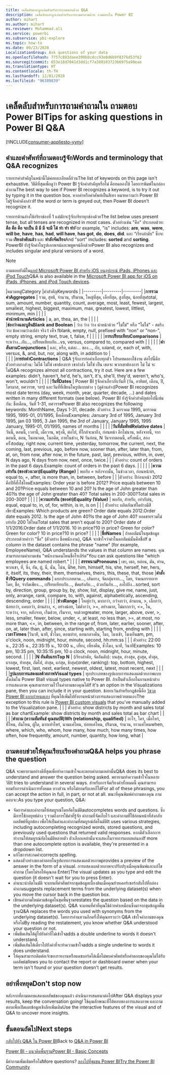 ```yaml
---
title: เคล็ดลับและลูกเล่นสำหรับการถามตอบด้วย Q&A
description: เคล็ดลับและลูกเล่นสำหรับการถามคำถามด้วย ถามตอบใน Power BI
author: mihart
ms.author: mihart
ms.reviewer: Mohammad.ali
ms.service: powerbi
ms.subservice: pbi-explore
ms.topic: how-to
ms.date: 09/23/2020
LocalizationGroup: Ask questions of your data
ms.openlocfilehash: 7757c883daee390b8cdcc93e0d6b9f8376d53f62
ms.sourcegitcommit: 653e18d7041d3dd1cf7a38010372366975a98eae
ms.translationtype: HT
ms.contentlocale: th-TH
ms.lasthandoff: 12/01/2020
ms.locfileid: "96389839"
---
```

# <a name="tips-for-asking-questions-in-power-bi-qa"></a><span data-ttu-id="e5e4b-103">เคล็ดลับสำหรับการถามคำถามใน ถามตอบ Power BI</span><span class="sxs-lookup"><span data-stu-id="e5e4b-103">Tips for asking questions in Power BI Q&A</span></span>

[!INCLUDE[consumer-appliesto-yyny](../includes/consumer-appliesto-yyny.md)]

## <a name="words-and-terminology-that-qa-recognizes"></a><span data-ttu-id="e5e4b-104">คำและคำศัพท์ที่ถามตอบรู้จัก</span><span class="sxs-lookup"><span data-stu-id="e5e4b-104">Words and terminology that Q&A recognizes</span></span>
<span data-ttu-id="e5e4b-105">รายการคำสำคัญในหน้านี้ไม่ค่อยละเอียดถี่ถ้วน</span><span class="sxs-lookup"><span data-stu-id="e5e4b-105">The list of keywords on this page isn't exhaustive.</span></span>  <span data-ttu-id="e5e4b-106">วิธีดีที่สุดเพื่อดูว่า Power BI รู้จักคำสำคัญหรือไม่ คือทดลองใช้ โดยการพิมพ์ในกล่องคำถาม</span><span class="sxs-lookup"><span data-stu-id="e5e4b-106">The best way to see if Power BI recognizes a keyword, is to try it out by typing it in the question box.</span></span>  <span data-ttu-id="e5e4b-107">หากคำหรือคำศัพท์เป็นสีเทา หมายความว่า Power BI ไม่รู้จักคำดังกล่าว</span><span class="sxs-lookup"><span data-stu-id="e5e4b-107">If the word or term is greyed out, then Power BI doesn't recognize it.</span></span>

<span data-ttu-id="e5e4b-108">รายการด้านล่างใช้กริยาช่องที่ 1 แต่มักจะรู้จักกริยาทุกช่องด้วย</span><span class="sxs-lookup"><span data-stu-id="e5e4b-108">The list below uses present tense, but all tenses are recognized in most cases.</span></span> <span data-ttu-id="e5e4b-109">ตัวอย่างเช่น "คือ" ประกอบด้วย: **คือ** **คือ** **คือ** **จะเป็น** **มี** **มี** **มี**  **จะมี** **ได้** **ทำ** **ทำ** **ทำ**</span><span class="sxs-lookup"><span data-stu-id="e5e4b-109">For example, "is" includes: **are**, **was**, **were**, **will be**, **have**, **has**, **had**, **will have**, **has got**, **do**, **does**, **did**.</span></span>  <span data-ttu-id="e5e4b-110">และ “เรียงลำดับ” ซึ่งจะรวม **เรียงลำดับแล้ว** และ **หำลังจัดเรียง**</span><span class="sxs-lookup"><span data-stu-id="e5e4b-110">And "sort" includes: **sorted** and **sorting**.</span></span>  <span data-ttu-id="e5e4b-111">PowerBI ยังรู้จักคำในรูปเอกพจน์และพหูพจน์อีกด้วย</span><span class="sxs-lookup"><span data-stu-id="e5e4b-111">Power BI also recognizes and includes singular and plural versions of a word.</span></span> 

> [!NOTE]
> <span data-ttu-id="e5e4b-112">ถามตอบยังมีใน[แอป Microsoft Power BI สำหรับ iOS บนอุปกรณ์ iPads, iPhones และ iPod Touch](mobile/mobile-apps-ios-qna.md)</span><span class="sxs-lookup"><span data-stu-id="e5e4b-112">Q&A is also available in the [Microsoft Power BI app for iOS on iPads, iPhones, and iPod Touch devices](mobile/mobile-apps-ios-qna.md).</span></span>
>  


|<span data-ttu-id="e5e4b-113">หมวดหมู่</span><span class="sxs-lookup"><span data-stu-id="e5e4b-113">Category</span></span>  |<span data-ttu-id="e5e4b-114">คำสำคัญ</span><span class="sxs-lookup"><span data-stu-id="e5e4b-114">Keywords</span></span>  |
|---------|---------|---------|
|<span data-ttu-id="e5e4b-115">**การรวมค่า**</span><span class="sxs-lookup"><span data-stu-id="e5e4b-115">**Aggregates**</span></span>     | <span data-ttu-id="e5e4b-116">รวม, สุทธิ, จำนวน, ปริมาณ, ใหญ่ที่สุด, เล็กที่สุด, สูงที่สุด, น้อยที่สุด</span><span class="sxs-lookup"><span data-stu-id="e5e4b-116">total, sum, amount, number, quantity, count, average, most, least, fewest, largest, smallest, highest, biggest, maximum, max, greatest, lowest, littlest, minimum, min</span></span>          |
|     |         |         
<span data-ttu-id="e5e4b-117">**คำนำหน้านาม**</span><span class="sxs-lookup"><span data-stu-id="e5e4b-117">**Articles**</span></span>     |  <span data-ttu-id="e5e4b-118">a, an, the</span><span class="sxs-lookup"><span data-stu-id="e5e4b-118">a, an, the</span></span>              |
|     |         |         
|<span data-ttu-id="e5e4b-119">**ช่องว่างและบูลีน**</span><span class="sxs-lookup"><span data-stu-id="e5e4b-119">**Blank and Boolean**</span></span>     |   <span data-ttu-id="e5e4b-120">ว่าง ว่าง ว่าง นำหน้าด้วย "ไม่ใช่" หรือ "ไม่ใช่" - สตริงว่าง ข้อความว่างเปล่า จริง t เท็จ f</span><span class="sxs-lookup"><span data-stu-id="e5e4b-120">blank, empty, null, prefixed with "non" or "non-", empty string, empty text, true, t, false, f</span></span>          |
|     |         |         |
|<span data-ttu-id="e5e4b-121">**การเปรียบเทียบ**</span><span class="sxs-lookup"><span data-stu-id="e5e4b-121">**Comparisons**</span></span>     |   <span data-ttu-id="e5e4b-122">ระหว่าง...กับ..., เปรียบเทียบกับ...</span><span class="sxs-lookup"><span data-stu-id="e5e4b-122">vs, versus, compared to, compared with</span></span>            |
|     |         |         |
|<span data-ttu-id="e5e4b-123">**คำสันธาน**</span><span class="sxs-lookup"><span data-stu-id="e5e4b-123">**Conjunctions**</span></span>     |  <span data-ttu-id="e5e4b-124">และ, หรือ, แต่ละ... ของ..., กับ, แต่</span><span class="sxs-lookup"><span data-stu-id="e5e4b-124">and, or, each of, with, versus, &, and, but, nor, along with, in addition to</span></span>       |         
|          |         |
|<span data-ttu-id="e5e4b-125">**การย่อคำ**</span><span class="sxs-lookup"><span data-stu-id="e5e4b-125">**Contractions**</span></span>     |  <span data-ttu-id="e5e4b-126">Q&A รู้จักการย่อคำเกือบทุกตัว โปรดทดลองใช้งาน  ต่อไปนี้คือตัวอย่างบางส่วน: ไม่ได้ ไม่ใช่ เขาต้องการ เขากำลัง ไม่ใช่ เป็น เธอจะ พวกเขาต้องการ ไม่ ไม่ จะไม่</span><span class="sxs-lookup"><span data-stu-id="e5e4b-126">Q&A recognizes almost all contractions, try it out.  Here are a few examples: didn't, haven't, he'd, he's, isn't, it's, she'll, they'd, weren't, who's, won't, wouldn't</span></span>          |
|        |         |
|<span data-ttu-id="e5e4b-127">**วันที่**</span><span class="sxs-lookup"><span data-stu-id="e5e4b-127">**Dates**</span></span>     |       <span data-ttu-id="e5e4b-128">Power BI รู้จักคำเกี่ยวกับวันที่ (วัน, อาทิตย์, เดือน, ปี, ไตรมาส, ทศวรรษ, ฯลฯ) และวันที่ที่เขียนในรูปแบบต่าง ๆ (ดูด้านล่าง)</span><span class="sxs-lookup"><span data-stu-id="e5e4b-128">Power BI recognizes most date terms (day, week, month, year, quarter, decade, ...) and dates written in many different formats (see below).</span></span> <span data-ttu-id="e5e4b-129">Power BI ยังรู้จักคำสำคัญต่อไปนี้เช่นกัน: ชื่อเดือน, วันที่ 1-31, ทศวรรษ</span><span class="sxs-lookup"><span data-stu-id="e5e4b-129">Power BI also recognizes the following keywords: MonthName, Days 1-31, decade.</span></span> <span data-ttu-id="e5e4b-130">ตัวอย่าง: 3 มกราคม 1995, มกราคม 1995, 1995-01, 01/1995, ชื่อเดือน</span><span class="sxs-lookup"><span data-stu-id="e5e4b-130">Examples: January 3rd of 1995, January 3rd 1995, jan 03 1995, 3 Jan 1995, the 3rd of January, January 1995, 1995 January, 1995-01, 01/1995, names of months</span></span>         |
|        |         |
|<span data-ttu-id="e5e4b-131">**วันที่สัมพัทธ์**</span><span class="sxs-lookup"><span data-stu-id="e5e4b-131">**Relative dates**</span></span>     |   <span data-ttu-id="e5e4b-132">วันนี้, ตอนนี้, เวลานี้, เมื่อวาน, พรุ่งนี้, ต่อไป, ที่ใกล้จะมาถึง, ก่อนหน้า อีกไม่นาน, หลังจากนี้, จากตอนนี้, ตอน, ในอนาคต, ในอดีต, ภายในช่วง, N วันก่อน, N วันจากตอนนี้, ครั้งหนึ่ง, สองครั้ง</span><span class="sxs-lookup"><span data-stu-id="e5e4b-132">today, right now, current time, yesterday, tomorrow, the current, next, the coming, last, previous, ago, before now, sooner than, after, later than, from, at, on, from now, after now, in the future, past, last, previous, within, in, over, N days ago, N days from now, next, once, twice.</span></span>|
|    |  <span data-ttu-id="e5e4b-133">ตัวอย่าง: count of orders in the past 6 days.</span><span class="sxs-lookup"><span data-stu-id="e5e4b-133">Example: count of orders in the past 6 days.</span></span>  |            |
|        |         |
|<span data-ttu-id="e5e4b-134">**ความเท่ากัน (ของช่วงเวลา)**</span><span class="sxs-lookup"><span data-stu-id="e5e4b-134">**Equality (Range)**</span></span>     |   <span data-ttu-id="e5e4b-135">พอกับ = หลังจากนั้น, ในช่วงเวลา, ก่อนหน้า</span><span class="sxs-lookup"><span data-stu-id="e5e4b-135">in, equal to, =, after, is more than, in, between, before</span></span>  |
|  |<span data-ttu-id="e5e4b-136">ตัวอย่าง: ปีก่อนหน้า 2012 คือปีที่สั่งใช่ไหม</span><span class="sxs-lookup"><span data-stu-id="e5e4b-136">Examples: Order year is before 2012?</span></span> <span data-ttu-id="e5e4b-137">Price equals between 10 and 20?</span><span class="sxs-lookup"><span data-stu-id="e5e4b-137">Price equals between 10 and 20?</span></span> <span data-ttu-id="e5e4b-138">Is the age of John greater than 40?</span><span class="sxs-lookup"><span data-stu-id="e5e4b-138">Is the age of John greater than 40?</span></span> <span data-ttu-id="e5e4b-139">Total sales in 200-300?</span><span class="sxs-lookup"><span data-stu-id="e5e4b-139">Total sales in 200-300?</span></span>              |
|        |         |
|<span data-ttu-id="e5e4b-140">**ความเท่ากัน (ของค่า)**</span><span class="sxs-lookup"><span data-stu-id="e5e4b-140">**Equality (Value)**</span></span>     |   <span data-ttu-id="e5e4b-141">พอกับ, สำหรับ, เท่ากับ</span><span class="sxs-lookup"><span data-stu-id="e5e4b-141">is, equal, equal to, in, of, for, within, is in, is on</span></span> |
|   | <span data-ttu-id="e5e4b-142">ตัวอย่าง: ผลิตภัณฑ์ใดบ้างมีสีเขียว</span><span class="sxs-lookup"><span data-stu-id="e5e4b-142">Examples: Which products are green?</span></span> <span data-ttu-id="e5e4b-143">Order date equals 2012.</span><span class="sxs-lookup"><span data-stu-id="e5e4b-143">Order date equals 2012.</span></span> <span data-ttu-id="e5e4b-144">Is the age of John 40?</span><span class="sxs-lookup"><span data-stu-id="e5e4b-144">Is the age of John 40?</span></span> <span data-ttu-id="e5e4b-145">ยอดขายรวมไม่เท่ากับ 200 ใช่ไหม</span><span class="sxs-lookup"><span data-stu-id="e5e4b-145">Total sales that aren't equal to 200?</span></span> <span data-ttu-id="e5e4b-146">Order date of 1/1/2016.</span><span class="sxs-lookup"><span data-stu-id="e5e4b-146">Order date of 1/1/2016.</span></span> <span data-ttu-id="e5e4b-147">10 in price?</span><span class="sxs-lookup"><span data-stu-id="e5e4b-147">10 in price?</span></span> <span data-ttu-id="e5e4b-148">Green for color?</span><span class="sxs-lookup"><span data-stu-id="e5e4b-148">Green for color?</span></span> <span data-ttu-id="e5e4b-149">10 in price?</span><span class="sxs-lookup"><span data-stu-id="e5e4b-149">10 in price?</span></span>              |
|        |         |
|<span data-ttu-id="e5e4b-150">**ชื่อ**</span><span class="sxs-lookup"><span data-stu-id="e5e4b-150">**Names**</span></span>     |       <span data-ttu-id="e5e4b-151">ถ้าคอลัมน์ในชุดข้อมูลประกอบด้วยคำว่า "ชื่อ" (ตัวอย่าง ชื่อพนักงาน), Q&A จะเข้าใจว่าคำในคอลัมน์นั้นคือชื่อ</span><span class="sxs-lookup"><span data-stu-id="e5e4b-151">If a column in the dataset contains the phrase "name" (for example, EmployeeName), Q&A understands the values in that column are names.</span></span> <span data-ttu-id="e5e4b-152">คุณสามารถถามคำถามเช่น "พนักงานคนไหนชื่อโรเบิร์ต"</span><span class="sxs-lookup"><span data-stu-id="e5e4b-152">You can ask questions like "which employees are named robert."</span></span>          |
|        |         |
<span data-ttu-id="e5e4b-153">**สรรพนาม**</span><span class="sxs-lookup"><span data-stu-id="e5e4b-153">**Pronouns**</span></span>  | <span data-ttu-id="e5e4b-154">เขา, เธอ, หล่อน, มัน, ท่าน, พวกเขา, ที่,  ซึ่ง,  อัน,  ผู้, นี่,  นั่น,  โน่น,  นี้</span><span class="sxs-lookup"><span data-stu-id="e5e4b-154">he, him, himself, his, she, herself, her, hers, it, itself, its, they, their, them, themselves, theirs, this, these, that, those</span></span>
|<span data-ttu-id="e5e4b-155">**คำสั่งคิวรี**</span><span class="sxs-lookup"><span data-stu-id="e5e4b-155">**Query commands**</span></span>     |    <span data-ttu-id="e5e4b-156">แยกประเภทตาม..., เส้นทาง, จัดกลุ่มจาก..., โดย, จำแนกรายการโดย, ชื่อ, จำกัดเพียง..., เปรียบเทียบกับ..., ขัดแย้งกับ..., ด้วยกันกับ..., ลงไปถึง...</span><span class="sxs-lookup"><span data-stu-id="e5e4b-156">sorted, sort by, direction, group, group by, by, show, list, display, give me, name, just, only, arrange, rank, compare, to, with, against, alphabetically, ascending, descending, order</span></span>             |
|        |         |
|<span data-ttu-id="e5e4b-157">**ช่วง**</span><span class="sxs-lookup"><span data-stu-id="e5e4b-157">**Range**</span></span>     |      <span data-ttu-id="e5e4b-158">ใหญ่กว่า, มากกว่า, กว้างกว่า, ด้านบน, >, เล็กกว่า, น้อยกว่า, แคบกว่า, ด้านล่าง, <, อย่างน้อย, ไม่ต่ำกว่า, >=, อย่างมาก, ไม่มากกว่า, <=, ใน, ระหว่าง, จาก, หลังจาก, เริ่มด้วย, เริ่มจาก, จบด้วย</span><span class="sxs-lookup"><span data-stu-id="e5e4b-158">greater, more, larger, above, over, >, less, smaller, fewer, below, under, <,  at least, no less than, >=, at most, no more than, <=, in, between, in the range of, from, later, earlier, sooner, after, on, at, later than, after, since, starting with, starting from, ending with</span></span>           |
|        |         |
<span data-ttu-id="e5e4b-159">**เวลา**</span><span class="sxs-lookup"><span data-stu-id="e5e4b-159">**Times**</span></span>  |<span data-ttu-id="e5e4b-160">วินาที, นาที, ชั่วโมง, ตอนบ่าย, ตอนกลางคืน, โมง, โมงเช้า, โมงเย็น</span><span class="sxs-lookup"><span data-stu-id="e5e4b-160">am, pm, o'clock, noon, midnight, hour, minute, second, hh:mm:ss</span></span>  |
|  |  <span data-ttu-id="e5e4b-161">ตัวอย่าง: 22:00 น., 22:35 น., 22:35:15 น., 10:00 น., เที่ยง, เที่ยงคืน, ชั่วโมง, นาที, วินาที</span><span class="sxs-lookup"><span data-stu-id="e5e4b-161">Examples: 10 pm, 10:35 pm, 10:35:15 pm, 10 o clock, noon, midnight, hour, minute, second.</span></span>  |
|  |  |
|<span data-ttu-id="e5e4b-162">**N อันดับแรก**</span><span class="sxs-lookup"><span data-stu-id="e5e4b-162">**Top N**</span></span>     |     <span data-ttu-id="e5e4b-163">(เรียงลำดับ, จัดอันดับ): บนสุด, ล่างสุด, สูงสุด, ต่ำสุด, แรกสุด, ท้ายสุด, ถัดไป, ล่าสุด, แก่สุด, ช้าสุด</span><span class="sxs-lookup"><span data-stu-id="e5e4b-163">(order, ranking): top, bottom, highest, lowest, first, last, next, earliest, newest, oldest, latest, most recent, next</span></span>            |
|        |         |
|<span data-ttu-id="e5e4b-164">**รูปแบบการแสดงผลด้วยภาพ**</span><span class="sxs-lookup"><span data-stu-id="e5e4b-164">**Visual types**</span></span>     |  <span data-ttu-id="e5e4b-165">ทุกประเภทของรูปแบบการแสดงผลด้วยภาพแบบดั้งเดิมใน Power BI</span><span class="sxs-lookup"><span data-stu-id="e5e4b-165">all visual types native to Power BI.</span></span>  <span data-ttu-id="e5e4b-166">ถ้าเป็นตัวเลือกในบานหน้าต่างการแสดงภาพ คุณสามารถรวมไว้ในคำถามของคุณได้</span><span class="sxs-lookup"><span data-stu-id="e5e4b-166">If it's an option in the Visualizations pane, then you can include it in your question.</span></span>  <span data-ttu-id="e5e4b-167">ข้อยกเว้นสำหรับกฎข้อนี้คือ [วิชวล Power BI แบบกำหนดเอง](../developer/visuals/power-bi-custom-visuals.md) ที่คุณได้เพิ่มไปยังบานหน้าต่างการแสดงภาพด้วยตนเอง</span><span class="sxs-lookup"><span data-stu-id="e5e4b-167">The exception to this rule is [Power BI custom visuals](../developer/visuals/power-bi-custom-visuals.md) that you've manually added to the Visualization pane.</span></span>  |
|  |  <span data-ttu-id="e5e4b-168">ตัวอย่าง: show districts by month and sales total as bar chart</span><span class="sxs-lookup"><span data-stu-id="e5e4b-168">Example: show districts by month and sales total as bar chart</span></span>               |
|        |         |
|<span data-ttu-id="e5e4b-169">**คำถาม (ความสัมพันธ์ คุณสมบัติ)**</span><span class="sxs-lookup"><span data-stu-id="e5e4b-169">**Wh (relationship, qualified)**</span></span>  | <span data-ttu-id="e5e4b-170">อะไร, ใคร, เมื่อไหร่, ที่ไหน, อันไหน, ผู้ใด, มากเท่าไหร่, นานแค่ไหน, บ่อยแค่ไหน, ปริมาณ, จำนวน, ยาวแค่ไหน</span><span class="sxs-lookup"><span data-stu-id="e5e4b-170">when, where, which, who, whom, how many, how much, how many times, how often, how frequently, amount, number, quantity, how long, what</span></span>                |

## <a name="qa-helps-you-phrase-the-question"></a><span data-ttu-id="e5e4b-171">ถามตอบช่วยให้คุณเรียบเรียงคำถาม</span><span class="sxs-lookup"><span data-stu-id="e5e4b-171">Q&A helps you phrase the question</span></span>
<span data-ttu-id="e5e4b-172">Q&A จะพยายามอย่างดีที่สุดเพื่อทำความเข้าใจและตอบคำถามเหล่านั้น</span><span class="sxs-lookup"><span data-stu-id="e5e4b-172">Q&A does its best to understand and answer the question being asked.</span></span> <span data-ttu-id="e5e4b-173">พยายามทำความเข้าใจในหลายวิธี</span><span class="sxs-lookup"><span data-stu-id="e5e4b-173">It tries to understand in several ways.</span></span> <span data-ttu-id="e5e4b-174">สำหรับการจัดเรียงคำทั้งหมดนี้ คุณสามารถยอมรับการดำเนินการทั้งหมด บางส่วน หรือไม่ยอมรับเลยก็ได้</span><span class="sxs-lookup"><span data-stu-id="e5e4b-174">For all of these phrasings, you can accept the action in full, in part, or not at all.</span></span> <span data-ttu-id="e5e4b-175">ขณะที่คุณพิมพ์คำถามของคุณ ถามตอบจะ:</span><span class="sxs-lookup"><span data-stu-id="e5e4b-175">As you type your question, Q&A:</span></span>

* <span data-ttu-id="e5e4b-176">จัดการคำและคำถามให้สมบูรณ์โดยอัตโนมัติ</span><span class="sxs-lookup"><span data-stu-id="e5e4b-176">autocompletes words and questions.</span></span> <span data-ttu-id="e5e4b-177">ซึ่งมีการใช้กลยุทธ์ต่าง ๆ รวมถึงการใช้คำที่รู้จัก คำถามที่จัดเก็บไว้ และคำถามที่ใช้ก่อนหน้าที่ส่งกลับผลลัพธ์ที่ถูกต้อง เพื่อให้เป็นคำและคำถามที่สมบูรณ์อัตโนมัติ</span><span class="sxs-lookup"><span data-stu-id="e5e4b-177">It uses various strategies, including autocompleting recognized words, stored questions, and previously used questions that returned valid responses.</span></span> <span data-ttu-id="e5e4b-178">หากมีตัวเลือกการทำงานให้สมบูรณ์อัตโนมัติหลายตัว ตัวเลือกเหล่านั้นจะแสดงในรายการแบบหล่นลง</span><span class="sxs-lookup"><span data-stu-id="e5e4b-178">If more than one autocomplete option is available, they're presented in a dropdown list.</span></span>
* <span data-ttu-id="e5e4b-179">แก้ไขการสะกดคำ</span><span class="sxs-lookup"><span data-stu-id="e5e4b-179">corrects spelling.</span></span>
* <span data-ttu-id="e5e4b-180">แสดงตัวอย่างของคำตอบในรูปแบบการแสดงผลด้วยภาพ</span><span class="sxs-lookup"><span data-stu-id="e5e4b-180">provides a preview of the answer in the form of a visual.</span></span> <span data-ttu-id="e5e4b-181">การแสดงผลด้วยภาพจะปรับปรุงเมื่อคุณพิมพ์และแก้ไขคำถาม (โดยไม่รอให้คุณกด Enter)</span><span class="sxs-lookup"><span data-stu-id="e5e4b-181">The visual updates as you type and edit the question (it doesn't wait for you to press Enter).</span></span>
* <span data-ttu-id="e5e4b-182">คำแนะนำอัตโนมัติ จะแทนที่คำศัพท์จากชุดข้อมูลเบื้องต้นเมื่อคุณย้ายเคอร์เซอร์กลับไปที่กล่องคำถาม</span><span class="sxs-lookup"><span data-stu-id="e5e4b-182">suggests replacement terms from the underlying dataset(s) when you move the cursor back in the question box.</span></span>
* <span data-ttu-id="e5e4b-183">เขียนคำถามใหม่ตามข้อมูลในชุดพื้นฐาน</span><span class="sxs-lookup"><span data-stu-id="e5e4b-183">restates the question based on the data in the underlying dataset(s).</span></span> <span data-ttu-id="e5e4b-184">Q&A จะแทนที่คำที่คุณใช้ด้วยคำเหมือนซึ่งมาจากชุดข้อมูลพื้นฐาน</span><span class="sxs-lookup"><span data-stu-id="e5e4b-184">Q&A replaces the words you used with synonyms from the underlying dataset(s).</span></span> <span data-ttu-id="e5e4b-185">โดยการอ่านทวนอีกครั้งให้คุณทราบว่า Q&A เข้าใจคำถามของคุณหรือไม่</span><span class="sxs-lookup"><span data-stu-id="e5e4b-185">By reading the restatement, you know whether Q&A understood your question or not.</span></span> 
* <span data-ttu-id="e5e4b-186">เพิ่มขีดเส้นใต้คู่ไปยังคำที่ไม่เข้าใจ</span><span class="sxs-lookup"><span data-stu-id="e5e4b-186">adds a double underline to words it doesn't understand.</span></span>
* <span data-ttu-id="e5e4b-187">เพิ่มขีดเส้นใต้เดี่ยวไปยังคำที่จะทำความเข้าใจ</span><span class="sxs-lookup"><span data-stu-id="e5e4b-187">adds a single underline to words it does understand.</span></span>
* <span data-ttu-id="e5e4b-188">ให้คุณสามารถติดต่อเจ้าของรายงานหรือแดชบอร์ดได้เมื่อไม่พบคำศัพท์หรือคำตอบของคุณไม่ได้รับผลลัพธ์</span><span class="sxs-lookup"><span data-stu-id="e5e4b-188">allows you to contact the report or dashboard owner when your term isn't found or your question doesn't get results.</span></span>

## <a name="dont-stop-now"></a><span data-ttu-id="e5e4b-189">อย่าพึ่งหยุด</span><span class="sxs-lookup"><span data-stu-id="e5e4b-189">Don't stop now</span></span>
<span data-ttu-id="e5e4b-190">หลังจากที่ถามตอบแสดงผลลัพธ์ของคุณแล้ว ดำเนินการสนทนาต่อไป</span><span class="sxs-lookup"><span data-stu-id="e5e4b-190">After Q&A displays your results, keep the conversation going!</span></span> <span data-ttu-id="e5e4b-191">ใช้คุณลักษณะที่โต้ตอบของการแสดงภาพ และถามตอบเพื่อเปิดเผยข้อมูลเชิงลึกเพิ่มเติม</span><span class="sxs-lookup"><span data-stu-id="e5e4b-191">Use the interactive features of the visual and of Q&A to uncover more insights.</span></span>

## <a name="next-steps"></a><span data-ttu-id="e5e4b-192">ขั้นตอนถัดไป</span><span class="sxs-lookup"><span data-stu-id="e5e4b-192">Next steps</span></span>
<span data-ttu-id="e5e4b-193">[กลับไปยัง Q&A ใน Power BI](end-user-q-and-a.md)</span><span class="sxs-lookup"><span data-stu-id="e5e4b-193">Back to [Q&A in Power BI](end-user-q-and-a.md)</span></span>  

[<span data-ttu-id="e5e4b-194">Power BI - แนวคิดพื้นฐาน</span><span class="sxs-lookup"><span data-stu-id="e5e4b-194">Power BI - Basic Concepts</span></span>](end-user-basic-concepts.md)  

<span data-ttu-id="e5e4b-195">มีคำถามเพิ่มเติมหรือไม่</span><span class="sxs-lookup"><span data-stu-id="e5e4b-195">More questions?</span></span> [<span data-ttu-id="e5e4b-196">ลองไปที่ชุมชน Power BI</span><span class="sxs-lookup"><span data-stu-id="e5e4b-196">Try the Power BI Community</span></span>](https://community.powerbi.com/)

